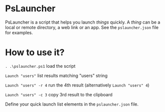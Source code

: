 # PsLauncher

PsLauncher is a script that helps you launch *things* quickly. A *thing* can be a local or remote directory, a web link or an app. See the `pslauncher.json` file for examples. 

# How to use it?

`. .\pslauncher.ps1` load the script

`Launch "users"` list results matching "users" string

`Launch "users" -r 4` run the 4th result (alternatively `Launch "users" 4`)

`Launch "users" -c 3` copy 3rd result to the clipboard

Define your quick launch list elements in the `pslauncher.json` file.